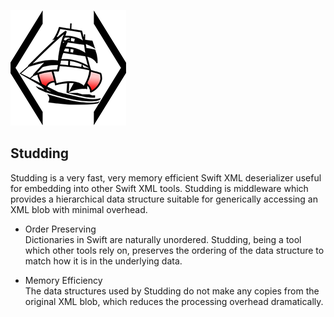 ![](meta/icon.png)

## Studding

Studding is a very fast, very memory efficient Swift XML deserializer useful for embedding into other Swift XML tools. Studding is middleware which provides a hierarchical data structure suitable for generically accessing an XML blob with minimal overhead.

- Order Preserving  
Dictionaries in Swift are naturally unordered. Studding, being a tool which other tools rely on, preserves the ordering of the data structure to match how it is in the underlying data.

- Memory Efficiency  
The data structures used by Studding do not make any copies from the original XML blob, which reduces the processing overhead dramatically.

